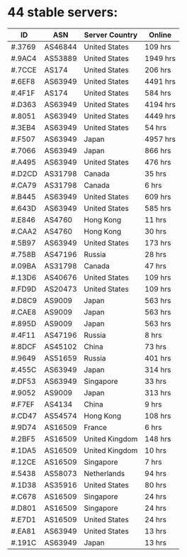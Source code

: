# 44 stable servers:

| ID | ASN | Server Country | Online |
| ------ | ------ | ------ | ------ |
| #.3769 | AS46844 | United States | 109 hrs |
| #.9AC4 | AS53889 | United States | 1949 hrs |
| #.7CCE | AS174 | United States | 206 hrs |
| #.6EF8 | AS63949 | United States | 4491 hrs |
| #.4F1F | AS174 | United States | 584 hrs |
| #.D363 | AS63949 | United States | 4194 hrs |
| #.8051 | AS63949 | United States | 4449 hrs |
| #.3EB4 | AS63949 | United States | 54 hrs |
| #.F507 | AS63949 | Japan | 4957 hrs |
| #.7066 | AS63949 | Japan | 866 hrs |
| #.A495 | AS63949 | United States | 476 hrs |
| #.D2CD | AS31798 | Canada | 35 hrs |
| #.CA79 | AS31798 | Canada | 6 hrs |
| #.B445 | AS63949 | United States | 609 hrs |
| #.643D | AS63949 | United States | 585 hrs |
| #.E846 | AS4760 | Hong Kong | 11 hrs |
| #.CAA2 | AS4760 | Hong Kong | 30 hrs |
| #.5B97 | AS63949 | United States | 173 hrs |
| #.758B | AS47196 | Russia | 28 hrs |
| #.09BA | AS31798 | Canada | 47 hrs |
| #.13D6 | AS40676 | United States | 109 hrs |
| #.FD9D | AS20473 | United States | 109 hrs |
| #.D8C9 | AS9009 | Japan | 563 hrs |
| #.CAE8 | AS9009 | Japan | 563 hrs |
| #.895D | AS9009 | Japan | 563 hrs |
| #.4F11 | AS47196 | Russia | 8 hrs |
| #.8DCF | AS45102 | China | 73 hrs |
| #.9649 | AS51659 | Russia | 401 hrs |
| #.455C | AS63949 | Japan | 314 hrs |
| #.DF53 | AS63949 | Singapore | 33 hrs |
| #.9052 | AS9009 | Japan | 313 hrs |
| #.F7EF | AS4134 | China | 9 hrs |
| #.CD47 | AS54574 | Hong Kong | 108 hrs |
| #.9D74 | AS16509 | France | 6 hrs |
| #.2BF5 | AS16509 | United Kingdom | 148 hrs |
| #.1DA5 | AS16509 | United Kingdom | 10 hrs |
| #.12CE | AS16509 | Singapore | 7 hrs |
| #.5438 | AS58073 | Netherlands | 94 hrs |
| #.1D38 | AS35916 | United States | 80 hrs |
| #.C678 | AS16509 | Singapore | 24 hrs |
| #.D801 | AS16509 | Singapore | 24 hrs |
| #.E7D1 | AS16509 | United States | 24 hrs |
| #.EA81 | AS63949 | United States | 13 hrs |
| #.191C | AS63949 | Japan | 13 hrs |

